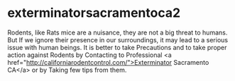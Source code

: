 # exterminatorsacramentoca2
Rodents, like Rats mice are a nuisance, they are not a big threat to humans. But If we ignore their presence in our surroundings, it may lead to a serious issue with human beings. It is better to take Precautions and to take proper action against Rodents by Contacting to Professional &lt;a href="http://californiarodentcontrol.com/">Exterminator Sacramento CA&lt;/a> or by Taking few tips from them.

